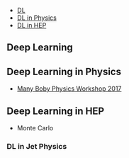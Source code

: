 * [DL](#deep-learning)
* [DL in Physics](#deep-learning-in-physics)
* [DL in HEP](#deep-learning-in-hep)

## Deep Learning


## Deep Learning in Physics

* [Many Boby Physics Workshop 2017](http://kits.ucas.ac.cn/index.php/events/workshop/52-machine-learning-and-many-body-physics-jun-28th-jul-7th-2017)


## Deep Learning in HEP
* Monte Carlo

### DL in Jet Physics



